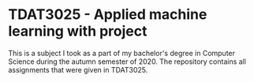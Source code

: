 # TDAT3025 - Applied machine learning with project 

This is a subject I took as a part of my bachelor's degree in Computer Science during the autumn semester of 2020. The repository contains all assignments that were given in TDAT3025.
